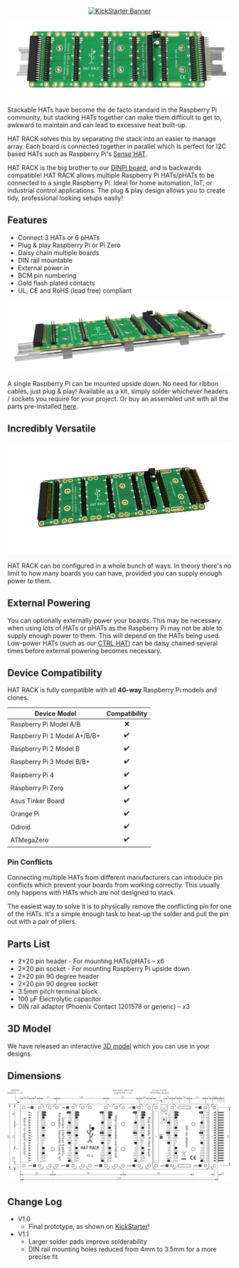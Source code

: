<p align="center">
    <a href="https://www.kickstarter.com/projects/plasmadan/hat-rack-din-rail-mount-for-raspberry-pi-hats?utm_source=github&utm_medium=banner&utm_campaign=kickstarter" target="_blank" rel="nofollow">
        <img alt="KickStarter Banner" src="https://ksr-ugc.imgix.net/assets/026/487/839/6091c0ebeb610f404bd6deeebc0617e7_original.png?ixlib=rb-2.1.0&w=700&fit=max&v=1568587329&auto=format&frame=1&lossless=true&s=90c9609d6607b560a8d47b7d2db9f114">
    </a>
</p>

![HAT RACK](/img/hat-rack.gif)

Stackable HATs have become the de facto standard in the Raspberry Pi community, but stacking HATs together can make them difficult to get to, awkward to maintain and can lead to excessive heat built-up.

HAT RACK solves this by separating the stack into an easier to manage array. Each board is connected together in parallel which is perfect for I2C based HATs such as Raspberry Pi's [Sense HAT](https://pinout.xyz/pinout/sense_hat).

HAT RACK is the big brother to our [DINPi board](https://github.com/plasmadancom/DINPi), and is backwards compatible! HAT RACK allows multiple Raspberry Pi HATs/pHATs to be connected to a single Raspberry Pi. Ideal for home automation, IoT, or industrial control applications. The plug & play design allows you to create tidy, professional looking setups easily!

## Features
* Connect 3 HATs or 6 pHATs
* Plug & play Raspberry Pi or Pi Zero
* Daisy chain multiple boards
* DIN rail mountable
* External power in
* BCM pin numbering
* Gold flash plated contacts
* UL, CE and RoHS (lead free) compliant

![HAT RACK DIN Rail](/img/hat-rack-din-rail.gif)

A single Raspberry Pi can be mounted upside down. No need for ribbon cables, just plug & play! Available as a kit, simply solder whichever headers / sockets you require for your project. Or buy an assembled unit with all the parts pre-installed [here](https://plasmadan.com/hatrack).

## Incredibly Versatile

![HAT RACK Animated](/img/hat-rack-animated.gif)

HAT RACK can be configured in a whole bunch of ways. In theory there's no limit to how many boards you can have, provided you can supply enough power to them.

## External Powering

You can optionally externally power your boards. This may be necessary when using lots of HATs or pHATs as the Raspberry Pi may not be able to supply enough power to them. This will depend on the HATs being used. Low-power HATs (such as our [CTRL HAT](https://plasmadan.com/ctrlhat)) can be daisy chained several times before external powering becomes necessary.

## Device Compatibility

HAT RACK is fully compatible with all **40-way** Raspberry Pi models and clones.

| Device Model | Compatibility |
| --- | :---: |
| Raspberry Pi Model A/B | &#x274c; |
| Raspberry Pi 1 Model A+/B/B+ | &#x2714;&#xFE0F; |
| Raspberry Pi 2 Model B | &#x2714;&#xFE0F; |
| Raspberry Pi 3 Model B/B+ | &#x2714;&#xFE0F; |
| Raspberry Pi 4 | &#x2714;&#xFE0F; |
| Raspberry Pi Zero | &#x2714;&#xFE0F; |
| Asus Tinker Board | &#x2714;&#xFE0F; |
| Orange Pi | &#x2714;&#xFE0F; |
| Odroid | &#x2714;&#xFE0F; |
| ATMegaZero | &#x2714;&#xFE0F; |

### Pin Conflicts

Connecting multiple HATs from different manufacturers can introduce pin conflicts which prevent your boards from working correctly. This usually only happens with HATs which are not designed to stack.

The easiest way to solve it is to physically remove the conflicting pin for one of the HATs. It's a simple enough task to heat-up the solder and pull the pin out with a pair of pliers.

## Parts List
* 2×20 pin header - For mounting HATs/pHATs – x6
* 2×20 pin socket - For mounting Raspberry Pi upside down
* 2×20 pin 90 degree header
* 2×20 pin 90 degree socket
* 3.5mm pitch terminal block
* 100 µF Electrolytic capacitor
* DIN rail adaptor (Phoenix Contact 1201578 or generic) – x3

## 3D Model

We have released an interactive [3D model](https://grabcad.com/library/hat-rack-1) which you can use in your designs.

## Dimensions


<p align="center">
    <a href="https://raw.githubusercontent.com/plasmadancom/HAT-RACK/master/img/hat-rack-v1.1-dimensions.svg">
        <img alt="Mechanical Drawing" src="/img/hat-rack-v1.1-dimensions.svg" width="600">
    </a>
</p>

## Change Log

* V1.0
    * Final prototype, as shown on [KickStarter](https://www.kickstarter.com/projects/plasmadan/hat-rack-din-rail-mount-for-raspberry-pi-hats?utm_source=github&utm_medium=changelog&utm_campaign=kickstarter)!
* V1.1
    * Larger solder pads improve solderability
    * DIN rail mounting holes reduced from 4mm to 3.5mm for a more precise fit